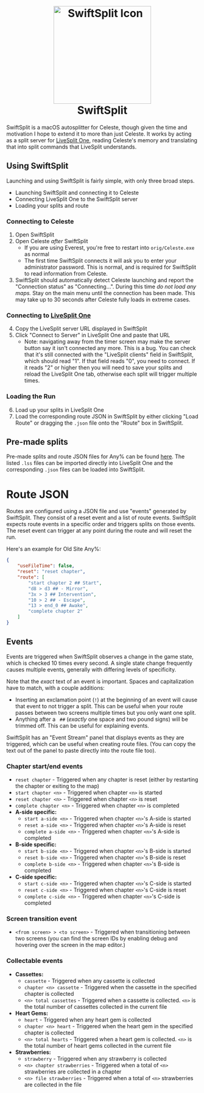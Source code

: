 <h1 align="center">
  <br>
    <img src="https://raw.github.com/thecodewarrior/SwiftSplit/master/Logo/Icon_512x512.png" title="SwiftSplit Icon" 
    width="256" height="256" alt="SwiftSplit Icon">
  <br>
  SwiftSplit
</h1>

SwiftSplit is a macOS autosplitter for Celeste, though given the time and motivation I hope to extend it to more than
just Celeste. It works by acting as a split server for [LiveSplit One](https://one.livesplit.org/), reading Celeste's
memory and translating that into split commands that LiveSplit understands.

## Using SwiftSplit

Launching and using SwiftSplit is fairly simple, with only three broad steps. 
- Launching SwiftSplit and connecting it to Celeste 
- Connecting LiveSplit One to the SwiftSplit server
- Loading your splits and route

### Connecting to Celeste
1. Open SwiftSplit
2. Open Celeste *after* SwiftSplit
   - If you are using Everest, you're free to restart into `orig/Celeste.exe` as normal
   - The first time SwiftSplit connects it will ask you to enter your administrator password. This is normal, and is 
     required for SwiftSplit to read information from Celeste.
3. SwiftSplit should automatically detect Celeste launching and report the "Connection status" as "Connecting…". During 
   this time *do not load any maps.* Stay on the main menu until the connection has been made. This may take up to 30 
   seconds after Celeste fully loads in extreme cases. 

### Connecting to [LiveSplit One](https://one.livesplit.org/)
4. Copy the LiveSplit server URL displayed in SwiftSplit
5. Click "Connect to Server" in LiveSplit One and paste that URL
   - Note: navigating away from the timer screen may make the server button say it isn't connected any more. This is a 
     bug. You can check that it's still connected with the "LiveSplit clients" field in SwiftSplit, which should read 
     "1". If that field reads "0", you need to connect. If it reads "2" or higher then you will need to save your splits 
     and reload the LiveSplit One tab, otherwise each split will trigger multiple times.

### Loading the Run
6. Load up your splits in LiveSplit One
7. Load the corresponding route JSON in SwiftSplit by either clicking "Load Route" or dragging the `.json` file onto the 
   "Route" box in SwiftSplit. 

## Pre-made splits
Pre-made splits and route JSON files for Any% can be found [here](https://github.com/thecodewarrior/SwiftSplit/tree/master/example).
The listed `.lss` files can be imported directly into LiveSplit One and the corresponding `.json` files can be loaded 
into SwiftSplit.

# Route JSON
Routes are configured using a JSON file and use "events" generated by SwiftSplit. They consist of a reset event and a 
list of route events. SwiftSplit expects route events in a specific order and triggers splits on those events. The reset
event can trigger at any point during the route and will reset the run. 

Here's an example for Old Site Any%:
```json
{
    "useFileTime": false,
    "reset": "reset chapter",
    "route": [
        "start chapter 2 ## Start",
        "d8 > d3 ## - Mirror",
        "3x > 3 ## Intervention",
        "10 > 2 ## - Escape",
        "13 > end_0 ## Awake",
        "complete chapter 2"
    ]
}
```

## Events
Events are triggered when SwiftSplit observes a change in the game state, which is checked 10 times every second. A 
single state change frequently causes multiple events, generally with differing levels of specificity. 

Note that the *exact* text of an event is important. Spaces and capitalization have to match, with a couple additions:
- Inserting an exclamation point (`!`) at the beginning of an event will cause that event to not trigger a split. This 
  can be useful when your route passes between two screens multiple times but you only want one split. 
- Anything after a ` ##` (*exactly* one space and two pound signs) will be trimmed off. This can be useful for 
  explaining events.

SwiftSplit has an "Event Stream" panel that displays events as they are triggered, which can be useful when creating 
route files. (You can copy the text out of the panel to paste directly into the route file too).

### Chapter start/end events
- `reset chapter` - Triggered when any chapter is reset (either by restarting the chapter or exiting to the map)
- `start chapter <n>` - Triggered when chapter `<n>` is started
- `reset chapter <n>` - Triggered when chapter `<n>` is reset
- `complete chapter <n>` - Triggered when chapter `<n>` is completed
- **A-side specific:**
  - `start a-side <n>` - Triggered when chapter `<n>`'s A-side is started
  - `reset a-side <n>` - Triggered when chapter `<n>`'s A-side is reset
  - `complete a-side <n>` - Triggered when chapter `<n>`'s A-side is completed
- **B-side specific:**
  - `start b-side <n>` - Triggered when chapter `<n>`'s B-side is started
  - `reset b-side <n>` - Triggered when chapter `<n>`'s B-side is reset
  - `complete b-side <n>` - Triggered when chapter `<n>`'s B-side is completed
- **C-side specific:**
  - `start c-side <n>` - Triggered when chapter `<n>`'s C-side is started
  - `reset c-side <n>` - Triggered when chapter `<n>`'s C-side is reset
  - `complete c-side <n>` - Triggered when chapter `<n>`'s C-side is completed

### Screen transition event
- `<from screen> > <to screen>` - Triggered when transitioning between two screens (you can find the screen IDs by
  enabling debug and hovering over the screen in the map editor.)

### Collectable events
- **Cassettes:**
  - `cassette` - Triggered when any cassette is collected
  - `chapter <n> cassette` - Triggered when the cassette in the specified chapter is collected
  - `<n> total cassettes` - Triggered when a cassette is collected. `<n>` is the total number of cassettes collected in
    the current file
- **Heart Gems:**
  - `heart` - Triggered when any heart gem is collected
  - `chapter <n> heart` - Triggered when the heart gem in the specified chapter is collected
  - `<n> total hearts` - Triggered when a heart gem is collected. `<n>` is the total number of heart gems collected in 
    the current file
- **Strawberries:**
  - `strawberry` - Triggered when any strawberry is collected
  - `<n> chapter strawberries` - Triggered when a total of `<n>` strawberries are collected in a chapter
  - `<n> file strawberries` - Triggered when a total of `<n>` strawberries are collected in the file

